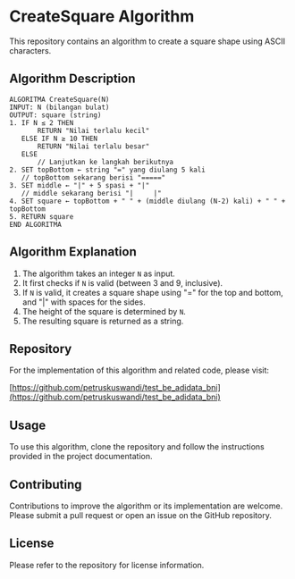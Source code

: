 # CreateSquare Algorithm

This repository contains an algorithm to create a square shape using ASCII characters.

## Algorithm Description

```
ALGORITMA CreateSquare(N)
INPUT: N (bilangan bulat)
OUTPUT: square (string)
1. IF N ≤ 2 THEN
       RETURN "Nilai terlalu kecil"
   ELSE IF N ≥ 10 THEN
       RETURN "Nilai terlalu besar"
   ELSE
       // Lanjutkan ke langkah berikutnya
2. SET topBottom ← string "=" yang diulang 5 kali
   // topBottom sekarang berisi "====="
3. SET middle ← "|" + 5 spasi + "|"
   // middle sekarang berisi "|     |"
4. SET square ← topBottom + " " + (middle diulang (N-2) kali) + " " + topBottom
5. RETURN square
END ALGORITMA
```

## Algorithm Explanation

1. The algorithm takes an integer `N` as input.
2. It first checks if `N` is valid (between 3 and 9, inclusive).
3. If `N` is valid, it creates a square shape using "=" for the top and bottom, and "|" with spaces for the sides.
4. The height of the square is determined by `N`.
5. The resulting square is returned as a string.

## Repository

For the implementation of this algorithm and related code, please visit:

[https://github.com/petruskuswandi/test_be_adidata_bni](https://github.com/petruskuswandi/test_be_adidata_bni)

## Usage

To use this algorithm, clone the repository and follow the instructions provided in the project documentation.

## Contributing

Contributions to improve the algorithm or its implementation are welcome. Please submit a pull request or open an issue on the GitHub repository.

## License

Please refer to the repository for license information.
